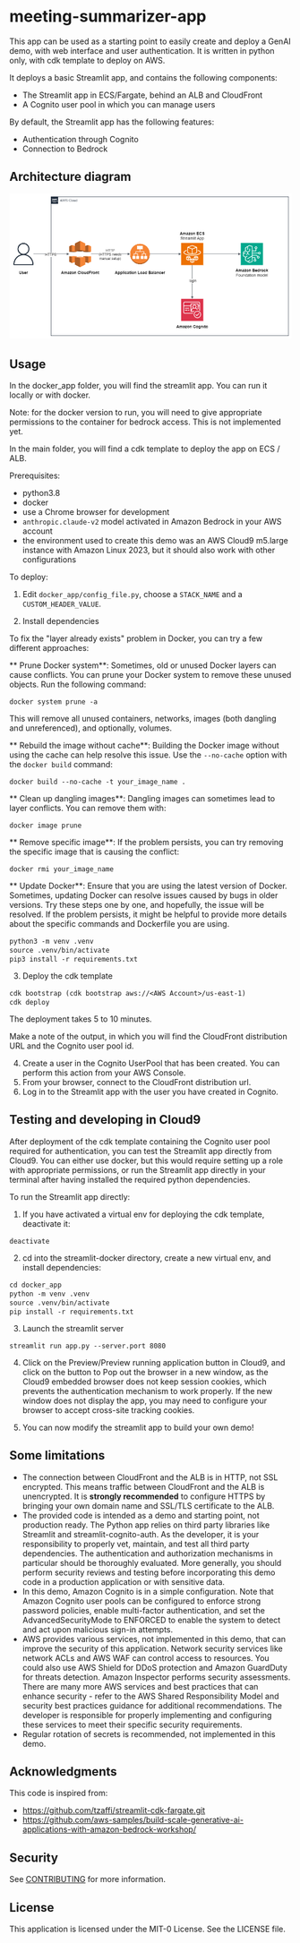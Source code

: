 # meeting-summarizer-app

This app can be used as a starting point to easily create and deploy a GenAI demo, with web interface and user authentication. It is written in python only, with cdk template to deploy on AWS.

It deploys a basic Streamlit app, and contains the following components:

* The Streamlit app in ECS/Fargate, behind an ALB and CloudFront
* A Cognito user pool in which you can manage users

By default, the Streamlit app has the following features:

* Authentication through Cognito
* Connection to Bedrock 

## Architecture diagram

![Architecture diagram](img/archi_streamlit_cdk.png)

## Usage

In the docker_app folder, you will find the streamlit app. You can run it locally or with docker.

Note: for the docker version to run, you will need to give appropriate permissions to the container for bedrock access. This is not implemented yet.

In the main folder, you will find a cdk template to deploy the app on ECS / ALB.

Prerequisites:

* python3.8
* docker
* use a Chrome browser for development
* `anthropic.claude-v2` model activated in Amazon Bedrock in your AWS account
* the environment used to create this demo was an AWS Cloud9 m5.large instance with Amazon Linux 2023, but it should also work with other configurations

To deploy:

1. Edit `docker_app/config_file.py`, choose a `STACK_NAME` and a `CUSTOM_HEADER_VALUE`.

2. Install dependencies

To fix the "layer already exists" problem in Docker, you can try a few different approaches:

** Prune Docker system**: Sometimes, old or unused Docker layers can cause conflicts. You can prune your Docker system to remove these unused objects. Run the following command:
   ```
   docker system prune -a
   ```
   This will remove all unused containers, networks, images (both dangling and unreferenced), and optionally, volumes.

** Rebuild the image without cache**: Building the Docker image without using the cache can help resolve this issue. Use the `--no-cache` option with the `docker build` command:
   ```
   docker build --no-cache -t your_image_name .
   ```

** Clean up dangling images**: Dangling images can sometimes lead to layer conflicts. You can remove them with:
   ```
   docker image prune
   ```

** Remove specific image**: If the problem persists, you can try removing the specific image that is causing the conflict:
   ```
   docker rmi your_image_name
   ```

** Update Docker**: Ensure that you are using the latest version of Docker. Sometimes, updating Docker can resolve issues caused by bugs in older versions.
Try these steps one by one, and hopefully, the issue will be resolved. If the problem persists, it might be helpful to provide more details about the specific commands and Dockerfile you are using.
 
```
python3 -m venv .venv
source .venv/bin/activate
pip3 install -r requirements.txt
```

3. Deploy the cdk template

```
cdk bootstrap (cdk bootstrap aws://<AWS Account>/us-east-1)
cdk deploy
```

The deployment takes 5 to 10 minutes.

Make a note of the output, in which you will find the CloudFront distribution URL
and the Cognito user pool id.

4. Create a user in the Cognito UserPool that has been created. You can perform this action from your AWS Console. 
5. From your browser, connect to the CloudFront distribution url.
6. Log in to the Streamlit app with the user you have created in Cognito.

## Testing and developing in Cloud9

After deployment of the cdk template containing the Cognito user pool required for authentication, you can test the Streamlit app directly from Cloud9.
You can either use docker, but this would require setting up a role with appropriate permissions, or run the Streamlit app directly in your terminal after having installed the required python dependencies.

To run the Streamlit app directly:

1. If you have activated a virtual env for deploying the cdk template, deactivate it:

```
deactivate
```

2. cd into the streamlit-docker directory, create a new virtual env, and install dependencies:

```
cd docker_app
python -m venv .venv
source .venv/bin/activate
pip install -r requirements.txt
```

3. Launch the streamlit server

```
streamlit run app.py --server.port 8080
```

4. Click on the Preview/Preview running application button in Cloud9, and click on the button to Pop out the browser in a new window, as the Cloud9 embedded browser does not keep session cookies, which prevents the authentication mechanism to work properly.
If the new window does not display the app, you may need to configure your browser to accept cross-site tracking cookies.

5. You can now modify the streamlit app to build your own demo!

## Some limitations

* The connection between CloudFront and the ALB is in HTTP, not SSL encrypted.
This means traffic between CloudFront and the ALB is unencrypted.
It is **strongly recommended** to configure HTTPS by bringing your own domain name and SSL/TLS certificate to the ALB.
* The provided code is intended as a demo and starting point, not production ready.
The Python app relies on third party libraries like Streamlit and streamlit-cognito-auth.
As the developer, it is your responsibility to properly vet, maintain, and test all third party dependencies.
The authentication and authorization mechanisms in particular should be thoroughly evaluated.
More generally, you should perform security reviews and testing before incorporating this demo code in a production application or with sensitive data.
* In this demo, Amazon Cognito is in a simple configuration.
Note that Amazon Cognito user pools can be configured to enforce strong password policies,
enable multi-factor authentication,
and set the AdvancedSecurityMode to ENFORCED to enable the system to detect and act upon malicious sign-in attempts.
* AWS provides various services, not implemented in this demo, that can improve the security of this application.
Network security services like network ACLs and AWS WAF can control access to resources.
You could also use AWS Shield for DDoS protection and Amazon GuardDuty for threats detection.
Amazon Inspector performs security assessments.
There are many more AWS services and best practices that can enhance security -
refer to the AWS Shared Responsibility Model and security best practices guidance for additional recommendations.
The developer is responsible for properly implementing and configuring these services to meet their specific security requirements.
* Regular rotation of secrets is recommended, not implemented in this demo.

## Acknowledgments

This code is inspired from:

* https://github.com/tzaffi/streamlit-cdk-fargate.git
* https://github.com/aws-samples/build-scale-generative-ai-applications-with-amazon-bedrock-workshop/

## Security

See [CONTRIBUTING](CONTRIBUTING.md#security-issue-notifications) for more information.

## License

This application is licensed under the MIT-0 License. See the LICENSE file.
